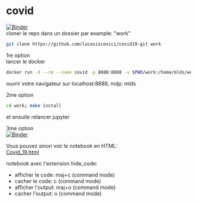 # covid
[![Binder](https://mybinder.org/badge_logo.svg)](https://mybinder.org/v2/gh/lucasiscovici/covid19/docker?filepath=work%2FCovid_19.ipynb)   
cloner le repo dans un dossier par example: "work"
```bash
git clone https://github.com/lucasiscovici/covid19.git work
```
1re option  
lancer le docker
```bash
docker run -d --rm --name covid -p 8888:8888 -v $PWD/work:/home/mlds/work luluisco/covid mlds.sh
```
ouvrir votre navigateur sur localhost:8888, mdp: mlds

2me option  
```bash
cd work; make install
```
et ensuite relancer jupyter  

3me option  
[![Binder](https://mybinder.org/badge_logo.svg)](https://mybinder.org/v2/gh/lucasiscovici/covid19/docker?filepath=work%2FCovid_19.ipynb)


Vous pouvez sinon voir le notebook en HTML:  
[Covid_19.html](https://raw.githack.com/lucasiscovici/covid19/master/html/Covid_19.html)    

notebook avec l'extension hide_code:
- afficher le code: maj+c  (command mode)  
- cacher le code: c (command mode)  
- afficher l'output: maj+o (command mode)
- cacher l'output: o (command mode)
